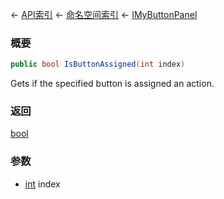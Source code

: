 ← [API索引](Api-Index) ← [命名空间索引](Namespace-Index) ← [IMyButtonPanel](SpaceEngineers.Game.ModAPI.Ingame.IMyButtonPanel)

### 概要

```csharp
public bool IsButtonAssigned(int index)
```

Gets if the specified button is assigned an action.

### 返回

[bool](https://docs.microsoft.com/en-us/dotnet/api/System.Boolean?view=netframework-4.6)



### 参数

* [int](https://docs.microsoft.com/en-us/dotnet/api/System.Int32?view=netframework-4.6) index
